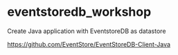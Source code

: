 # eventstoredb_workshop
Create Java application with EventstoreDB as datastore 


https://github.com/EventStore/EventStoreDB-Client-Java